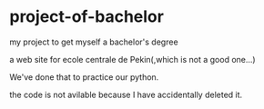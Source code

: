 # project-of-bachelor
my project to get myself a bachelor's degree

a web site for ecole centrale de Pekin(,which is not a good one...)

We've done that to practice our python.

the code is not avilable because I have accidentally deleted it.

